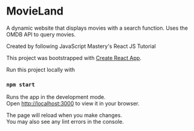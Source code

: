 # MovieLand
A dynamic website that displays movies with a search function. Uses the OMDB API to query movies.

Created by following JavaScript Mastery's React JS Tutorial

This project was bootstrapped with [Create React App](https://github.com/facebook/create-react-app).

Run this project locally with
### `npm start`

Runs the app in the development mode.\
Open [http://localhost:3000](http://localhost:3000) to view it in your browser.

The page will reload when you make changes.\
You may also see any lint errors in the console.
